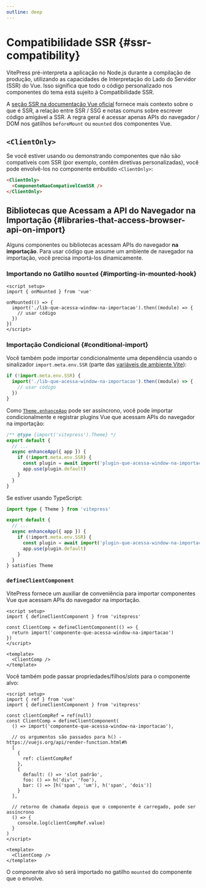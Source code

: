 ```yaml
---
outline: deep
---
```


# Compatibilidade SSR {#ssr-compatibility}

VitePress pré-interpreta a aplicação no Node.js durante a compilação de produção, utilizando as capacidades de Interpretação do Lado do Servidor (SSR) do Vue. Isso significa que todo o código personalizado nos componentes do tema está sujeito à Compatibilidade SSR.

A [seção SSR na documentação Vue oficial](https://vuejs.org/guide/scaling-up/ssr.html) fornece mais contexto sobre o que é SSR, a relação entre SSR / SSG e notas comuns sobre escrever código amigável a SSR. A regra geral é acessar apenas APIs do navegador / DOM nos gatilhos `beforeMount` ou `mounted` dos componentes Vue.

## `<ClientOnly>`

Se você estiver usando ou demonstrando componentes que não são compatíveis com SSR (por exemplo, contêm diretivas personalizadas), você pode envolvê-los no componente embutido `<ClientOnly>`:

```md
<ClientOnly>
  <ComponenteNaoCompativelComSSR />
</ClientOnly>
```

## Bibliotecas que Acessam a API do Navegador na Importação {#libraries-that-access-browser-api-on-import}

Alguns componentes ou bibliotecas acessam APIs do navegador **na importação**. Para usar código que assume um ambiente de navegador na importação, você precisa importá-los dinamicamente.

### Importando no Gatilho `mounted` {#importing-in-mounted-hook}

```vue
<script setup>
import { onMounted } from 'vue'

onMounted(() => {
  import('./lib-que-acessa-window-na-importacao').then((module) => {
    // usar código
  })
})
</script>
```

### Importação Condicional {#conditional-import}

Você também pode importar condicionalmente uma dependência usando o sinalizador `import.meta.env.SSR` (parte das [variáveis de ambiente Vite](https://vitejs.dev/guide/env-and-mode.html#env-variables)):

```js
if (!import.meta.env.SSR) {
  import('./lib-que-acessa-window-na-importacao').then((module) => {
    // usar código
  })
}
```

Como [`Theme.enhanceApp`](./custom-theme#theme-interface) pode ser assíncrono, você pode importar condicionalmente e registrar plugins Vue que acessam APIs do navegador na importação:

```js [.vitepress/theme/index.js]
/** @type {import('vitepress').Theme} */
export default {
  // ...
  async enhanceApp({ app }) {
    if (!import.meta.env.SSR) {
      const plugin = await import('plugin-que-acessa-window-na-importacao')
      app.use(plugin.default)
    }
  }
}
```

Se estiver usando TypeScript:
```ts [.vitepress/theme/index.ts]
import type { Theme } from 'vitepress'

export default {
  // ...
  async enhanceApp({ app }) {
    if (!import.meta.env.SSR) {
      const plugin = await import('plugin-que-acessa-window-na-importacao')
      app.use(plugin.default)
    }
  }
} satisfies Theme
```

### `defineClientComponent`

VitePress fornece um auxiliar de conveniência para importar componentes Vue que acessam APIs do navegador na importação.

```vue
<script setup>
import { defineClientComponent } from 'vitepress'

const ClientComp = defineClientComponent(() => {
  return import('componente-que-acessa-window-na-importacao')
})
</script>

<template>
  <ClientComp />
</template>
```

Você também pode passar propriedades/filhos/_slots_ para o componente alvo:

```vue
<script setup>
import { ref } from 'vue'
import { defineClientComponent } from 'vitepress'

const clientCompRef = ref(null)
const ClientComp = defineClientComponent(
  () => import('componente-que-acessa-window-na-importacao'),

  // os argumentos são passados para h() - https://vuejs.org/api/render-function.html#h
  [
    {
      ref: clientCompRef
    },
    {
      default: () => 'slot padrão',
      foo: () => h('div', 'foo'),
      bar: () => [h('span', 'um'), h('span', 'dois')]
    }
  ],

  // retorno de chamada depois que o componente é carregado, pode ser assíncrono
  () => {
    console.log(clientCompRef.value)
  }
)
</script>

<template>
  <ClientComp />
</template>
```

O componente alvo só será importado no gatilho `mounted` do componente que o envolve.
